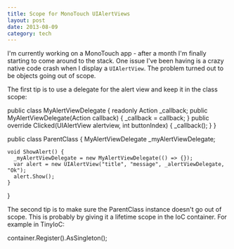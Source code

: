 ```yaml
---
title: Scope for MonoTouch UIAlertViews
layout: post
date: 2013-08-09
category: tech
---
```


I'm currently working on a MonoTouch app - after a month I'm finally starting to come around to the stack. 
One issue I've been having is a crazy native code crash when I display a `UIAlertView`. The problem turned
out to be objects going out of scope.

The first tip is to use a delegate for the alert view and keep it in the class scope:

  public class MyAlertViewDelegate {
    readonly Action _callback;
    public MyAlertViewDelegate(Action callback) {
      _callback = callback;
    }
    public override Clicked(UIAlertView alertview, int buttonIndex) {
      _callback();
    }
  }
  
  public class ParentClass {
    MyAlertViewDelegate _myAlertViewDelegate;
    
    void ShowAlert() {
      _myAlertViewDelegate = new MyAlertViewDelegate(() => {});
      var alert = new UIAlertView("title", "message", _alertViewDelegate, "Ok");
      alert.Show();
    }
  }

The second tip is to make sure the ParentClass instance doesn't go out of scope. This is probably by giving 
it a lifetime scope in the IoC container. For example in TinyIoC:

  container.Register<ParentClass>().AsSingleton();

